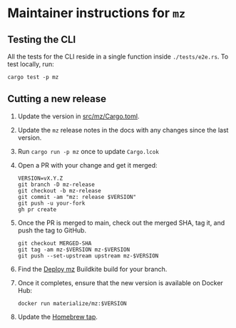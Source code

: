 # Maintainer instructions for `mz`

## Testing the CLI

All the tests for the CLI reside in a single function inside `./tests/e2e.rs`. To test locally, run:

```
cargo test -p mz
```

## Cutting a new release

1. Update the version in [src/mz/Cargo.toml](/src/mz/Cargo.toml).

2. Update the `mz` release notes in the docs with any changes since the last
   version.

3. Run `cargo run -p mz` once to update `Cargo.lcok`

4. Open a PR with your change and get it merged:

   ```
   VERSION=vX.Y.Z
   git branch -D mz-release
   git checkout -b mz-release
   git commit -am "mz: release $VERSION"
   git push -u your-fork
   gh pr create
   ```

5. Once the PR is merged to main, check out the merged SHA, tag it, and push
   the tag to GitHub.

   ```
   git checkout MERGED-SHA
   git tag -am mz-$VERSION mz-$VERSION
   git push --set-upstream upstream mz-$VERSION
   ```

6. Find the [Deploy mz](https://buildkite.com/materialize/deploy-mz) Buildkite
   build for your branch.

7. Once it completes, ensure that the new version is available on Docker Hub:

   ```
   docker run materialize/mz:$VERSION
   ```

8. Update the [Homebrew tap](https://github.com/MaterializeInc/homebrew-materialize/blob/master/CONTRIBUTING.md).
